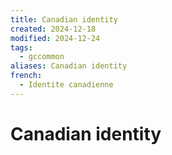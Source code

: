 ```yaml
---
title: Canadian identity
created: 2024-12-18
modified: 2024-12-24
tags:
  - gccommon
aliases: Canadian identity
french:
  - Identite canadienne
---
```

# Canadian identity

